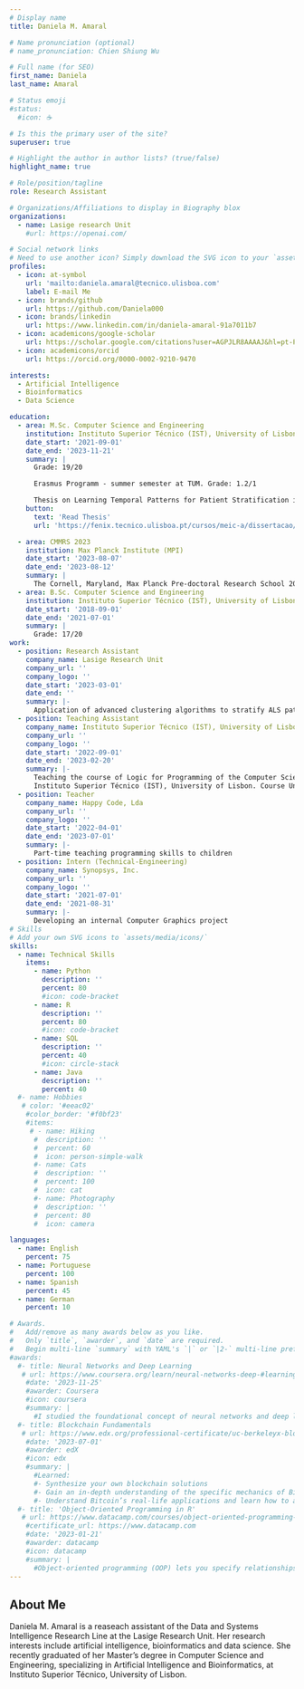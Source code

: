 ```yaml
---
# Display name
title: Daniela M. Amaral

# Name pronunciation (optional)
# name_pronunciation: Chien Shiung Wu

# Full name (for SEO)
first_name: Daniela
last_name: Amaral

# Status emoji
#status:
  #icon: ☕️

# Is this the primary user of the site?
superuser: true

# Highlight the author in author lists? (true/false)
highlight_name: true

# Role/position/tagline
role: Research Assistant 

# Organizations/Affiliations to display in Biography blox
organizations:
  - name: Lasige research Unit
    #url: https://openai.com/

# Social network links
# Need to use another icon? Simply download the SVG icon to your `assets/media/icons/` folder.
profiles:
  - icon: at-symbol
    url: 'mailto:daniela.amaral@tecnico.ulisboa.com'
    label: E-mail Me
  - icon: brands/github
    url: https://github.com/Daniela000
  - icon: brands/linkedin
    url: https://www.linkedin.com/in/daniela-amaral-91a7011b7
  - icon: academicons/google-scholar
    url: https://scholar.google.com/citations?user=AGPJLR8AAAAJ&hl=pt-PT&oi=ao
  - icon: academicons/orcid
    url: https://orcid.org/0000-0002-9210-9470

interests:
  - Artificial Intelligence
  - Bioinformatics
  - Data Science 

education:
  - area: M.Sc. Computer Science and Engineering
    institution: Instituto Superior Técnico (IST), University of Lisbon & Technical University of Munich (TUM)
    date_start: '2021-09-01'
    date_end: '2023-11-21'
    summary: |
      Grade: 19/20 

      Erasmus Programm - summer semester at TUM. Grade: 1.2/1

      Thesis on Learning Temporal Patterns for Patient Stratification in ALS. Supervised by Prof. Helena Aindos and Prof. Pedro Tomás, graded with 19/20. 
    button:
      text: 'Read Thesis'
      url: 'https://fenix.tecnico.ulisboa.pt/cursos/meic-a/dissertacao/1128253548923479'

  - area: CMMRS 2023
    institution: Max Planck Institute (MPI)
    date_start: '2023-08-07'
    date_end: '2023-08-12'
    summary: |
      The Cornell, Maryland, Max Planck Pre-doctoral Research School 2023
  - area: B.Sc. Computer Science and Engineering
    institution: Instituto Superior Técnico (IST), University of Lisbon
    date_start: '2018-09-01'
    date_end: '2021-07-01'
    summary: |
      Grade: 17/20
work:
  - position: Research Assistant
    company_name: Lasige Research Unit
    company_url: ''
    company_logo: ''
    date_start: '2023-03-01'
    date_end: ''
    summary: |-
      Application of advanced clustering algorithms to stratify ALS patients based on temporal data.
  - position: Teaching Assistant
    company_name: Instituto Superior Técnico (IST), University of Lisbon
    company_url: ''
    company_logo: ''
    date_start: '2022-09-01'
    date_end: '2023-02-20'
    summary: |-
      Teaching the course of Logic for Programming of the Computer Science and Engineering Department,
      Instituto Superior Técnico (IST), University of Lisbon. Course Unit Quality grade: 9/9.
  - position: Teacher
    company_name: Happy Code, Lda
    company_url: ''
    company_logo: ''
    date_start: '2022-04-01'
    date_end: '2023-07-01'
    summary: |-
      Part-time teaching programming skills to children
  - position: Intern (Technical-Engineering)
    company_name: Synopsys, Inc.
    company_url: ''
    company_logo: ''
    date_start: '2021-07-01'
    date_end: '2021-08-31'
    summary: |-
      Developing an internal Computer Graphics project
# Skills
# Add your own SVG icons to `assets/media/icons/`
skills:
  - name: Technical Skills
    items:
      - name: Python
        description: ''
        percent: 80
        #icon: code-bracket
      - name: R
        description: ''
        percent: 80
        #icon: code-bracket
      - name: SQL
        description: ''
        percent: 40
        #icon: circle-stack
      - name: Java
        description: ''
        percent: 40
  #- name: Hobbies
   # color: '#eeac02'
    #color_border: '#f0bf23'
    #items:
     # - name: Hiking
      #  description: ''
      #  percent: 60
      #  icon: person-simple-walk
      #- name: Cats
      #  description: ''
      #  percent: 100
      #  icon: cat
      #- name: Photography
      #  description: ''
      #  percent: 80
      #  icon: camera

languages:
  - name: English
    percent: 75
  - name: Portuguese
    percent: 100
  - name: Spanish
    percent: 45
  - name: German
    percent: 10

# Awards.
#   Add/remove as many awards below as you like.
#   Only `title`, `awarder`, and `date` are required.
#   Begin multi-line `summary` with YAML's `|` or `|2-` multi-line prefix and indent 2 spaces below.
#awards:
  #- title: Neural Networks and Deep Learning
   # url: https://www.coursera.org/learn/neural-networks-deep-#learning
    #date: '2023-11-25'
    #awarder: Coursera
    #icon: coursera
    #summary: |
      #I studied the foundational concept of neural networks and deep learning. By the end, I was familiar with the significant technological trends driving the rise of deep learning; build, train, and apply fully connected deep neural networks; implement efficient (vectorized) neural networks; identify key parameters in a neural network’s architecture; and apply deep learning to your own applications.
  #- title: Blockchain Fundamentals
   # url: https://www.edx.org/professional-certificate/uc-berkeleyx-blockchain-fundamentals
    #date: '2023-07-01'
    #awarder: edX
    #icon: edx
    #summary: |
      #Learned:
      #- Synthesize your own blockchain solutions
      #- Gain an in-depth understanding of the specific mechanics of Bitcoin
      #- Understand Bitcoin’s real-life applications and learn how to attack and destroy Bitcoin, Ethereum, smart contracts and Dapps, and alternatives to Bitcoin’s Proof-of-Work consensus algorithm
  #- title: 'Object-Oriented Programming in R'
   # url: https://www.datacamp.com/courses/object-oriented-programming-with-s3-and-r6-in-r
    #certificate_url: https://www.datacamp.com
    #date: '2023-01-21'
    #awarder: datacamp
    #icon: datacamp
    #summary: |
      #Object-oriented programming (OOP) lets you specify relationships between functions and the objects that they can act on, helping you manage complexity in your code. This is an intermediate level course, providing an introduction to OOP, using the S3 and R6 systems. S3 is a great day-to-day R programming tool that simplifies some of the functions that you write. R6 is especially useful for industry-specific analyses, working with web APIs, and building GUIs.
---
```


## About Me

Daniela M. Amaral is a reaseach assistant of the Data and Systems Intelligence Research Line at the Lasige Research Unit. Her research interests include artificial intelligence, bioinformatics and data science. She recently graduated of her Master’s degree in Computer Science and Engineering, specializing in Artificial
Intelligence and Bioinformatics, at Instituto Superior Técnico, University of Lisbon.